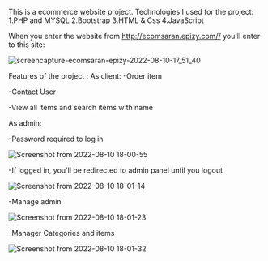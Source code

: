 This is a ecommerce website project.
Technologies I used for the project:
1.PHP and MYSQL
2.Bootstrap
3.HTML & Css
4.JavaScript

When you enter the website from http://ecomsaran.epizy.com// you'll enter to this site:

![screencapture-ecomsaran-epizy-2022-08-10-17_51_40](https://user-images.githubusercontent.com/86418083/183898022-6860391b-8430-48e3-90fb-47c9a37db799.jpg)

Features of the project :
As client:
-Order item

-Contact User

-View all items and search items with name


As admin:

-Password required to log in

![Screenshot from 2022-08-10 18-00-55](https://user-images.githubusercontent.com/86418083/183899396-00c3ea90-d449-4061-86a8-3cbfd457b33a.jpg)


-If logged in, you'll be redirected to admin panel until you logout

![Screenshot from 2022-08-10 18-01-14](https://user-images.githubusercontent.com/86418083/183903359-0d2c55cc-8245-450c-8379-72665e9f9507.jpg)

 
 -Manage admin
 
 ![Screenshot from 2022-08-10 18-01-23](https://user-images.githubusercontent.com/86418083/183903633-3d04fbe2-44f0-409a-b22a-bbbf1e30d7fd.jpg)

 

-Manager Categories and items

![Screenshot from 2022-08-10 18-01-32](https://user-images.githubusercontent.com/86418083/183903732-b519c10a-a28d-4b54-b5fa-00d1ecd4da64.jpg)


